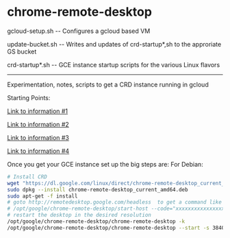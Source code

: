 # chrome-remote-desktop

gcloud-setup.sh  -- Configures a gcloud based VM

update-bucket.sh -- Writes and updates of crd-startup*,sh to the approriate GS bucket

crd-startup*.sh  -- GCE instance startup scripts for the various Linux flavors 

-----

Experimentation, notes, scripts to get a CRD instance running in gcloud

Starting Points:

[Link to information #1](https://groups.google.com/forum/#!searchin/gce-discussion/chrome$20remote$20desktop%7Csort:date/gce-discussion/tN9oZs8xWps/b2PtOBTeAQAJ)

[Link to information #2](http://timbot-inc.blogspot.com/2015/11/cloud-workstation-howto-chromebook.html)

[Link to information #3](https://medium.com/google-cloud/linux-gui-on-the-google-cloud-platform-800719ab27c5)

[Link to information #4](https://support.google.com/chrome/answer/1649523?hl=en)


Once you get your GCE instance set up the big steps are:
For Debian:
```bash
# Install CRD
wget "https://dl.google.com/linux/direct/chrome-remote-desktop_current_amd64.deb"
sudo dpkg --install chrome-remote-desktop_current_amd64.deb
sudo apt-get -f install
# goto http://remotedesktop.google.com/headless  to get a command like below to start CRD service from SSH:
# /opt/google/chrome-remote-desktop/start-host --code="xxxxxxxxxxxxxxxxxxxxxxxxxxxx" --redirect-url="https://remotedesktop.google.com/_/oauthredirect" --pin 123456 --name=my_gce_crd
# restart the desktop in the desired resolution
/opt/google/chrome-remote-desktop/chrome-remote-desktop -k
/opt/google/chrome-remote-desktop/chrome-remote-desktop --start -s 3840x2160
```
